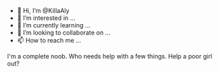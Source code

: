 - 👋 Hi, I’m @KillaAly
- 👀 I’m interested in ...
- 🌱 I’m currently learning ...
- 💞️ I’m looking to collaborate on ...
- 📫 How to reach me ...


I'm a complete noob. Who needs help with a few things. Help a poor girl out?
<!---
KillaAly/KillaAly is a ✨ special ✨ repository because its `README.md` (this file) appears on your GitHub profile.
You can click the Preview link to take a look at your changes.
--->
